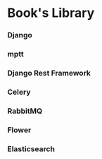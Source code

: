 # Book's Library 
### Django
### mptt
### Django Rest Framework
### Celery
### RabbitMQ
### Flower
### Elasticsearch

